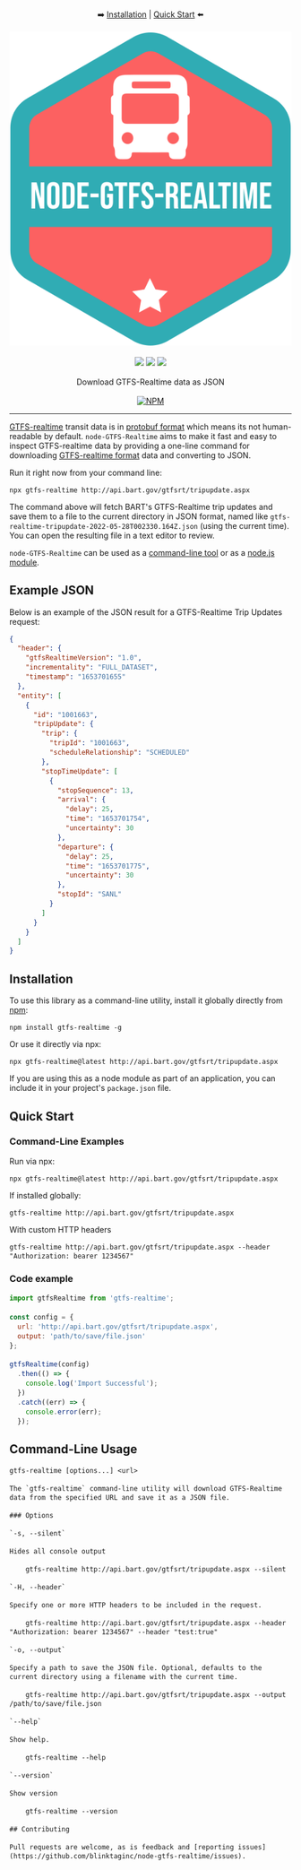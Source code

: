 <p align="center">
  ➡️
  <a href="#installation">Installation</a> |
  <a href="#quick-start">Quick Start</a>
  ⬅️
  <br /><br />
  <img src="docs/images/node-gtfs-realtime-logo.svg" alt="node-GTFS-Realtime" />
  <br /><br />
  <a href="https://www.npmjs.com/package/gtfs-realtime" rel="nofollow"><img src="https://img.shields.io/npm/v/gtfs-realtime.svg?style=flat" style="max-width: 100%;"></a>
  <a href="https://www.npmjs.com/package/gtfs-realtime" rel="nofollow"><img src="https://img.shields.io/npm/dm/gtfs-realtime.svg?style=flat" style="max-width: 100%;"></a>
  <img src="https://img.shields.io/badge/License-MIT-yellow.svg">
  <br /><br />
  Download GTFS-Realtime data as JSON
  <br /><br />
  <a href="https://nodei.co/npm/gtfs-realtime/" rel="nofollow"><img src="https://nodei.co/npm/gtfs-realtime.png?downloads=true" alt="NPM" style="max-width: 100%;"></a>
</p>

<hr>

[GTFS-realtime](https://developers.google.com/transit/gtfs-realtime) transit data is in [protobuf format](https://developers.google.com/protocol-buffers) which means its not human-readable by default. `node-GTFS-Realtime` aims to make it fast and easy to inspect GTFS-realtime data by providing a one-line command for downloading [GTFS-realtime format](https://developers.google.com/transit/gtfs-realtime) data and converting to JSON.

Run it right now from your command line:

```
npx gtfs-realtime http://api.bart.gov/gtfsrt/tripupdate.aspx
```

The command above will fetch BART's GTFS-Realtime trip updates and save them to a file to the current directory in JSON format, named like `gtfs-realtime-tripupdate-2022-05-28T002330.164Z.json` (using the current time). You can open the resulting file in a text editor to review.

`node-GTFS-Realtime` can be used as a [command-line tool](#command-line-examples) or as a [node.js module](#code-example).

## Example JSON

Below is an example of the JSON result for a GTFS-Realtime Trip Updates request:

```json
{
  "header": {
    "gtfsRealtimeVersion": "1.0",
    "incrementality": "FULL_DATASET",
    "timestamp": "1653701655"
  },
  "entity": [
    {
      "id": "1001663",
      "tripUpdate": {
        "trip": {
          "tripId": "1001663",
          "scheduleRelationship": "SCHEDULED"
        },
        "stopTimeUpdate": [
          {
            "stopSequence": 13,
            "arrival": {
              "delay": 25,
              "time": "1653701754",
              "uncertainty": 30
            },
            "departure": {
              "delay": 25,
              "time": "1653701775",
              "uncertainty": 30
            },
            "stopId": "SANL"
          }
        ]
      }
    }
  ]
}
```

## Installation

To use this library as a command-line utility, install it globally directly from [npm](https://npmjs.org):

    npm install gtfs-realtime -g

Or use it directly via npx:

    npx gtfs-realtime@latest http://api.bart.gov/gtfsrt/tripupdate.aspx

If you are using this as a node module as part of an application, you can include it in your project's `package.json` file.

## Quick Start

### Command-Line Examples

Run via npx:

    npx gtfs-realtime@latest http://api.bart.gov/gtfsrt/tripupdate.aspx

If installed globally:

    gtfs-realtime http://api.bart.gov/gtfsrt/tripupdate.aspx

With custom HTTP headers

    gtfs-realtime http://api.bart.gov/gtfsrt/tripupdate.aspx --header "Authorization: bearer 1234567"

### Code example

```js
import gtfsRealtime from 'gtfs-realtime';

const config = {
  url: 'http://api.bart.gov/gtfsrt/tripupdate.aspx',
  output: 'path/to/save/file.json'
};

gtfsRealtime(config)
  .then(() => {
    console.log('Import Successful');
  })
  .catch((err) => {
    console.error(err);
  });
```

## Command-Line Usage

```
gtfs-realtime [options...] <url>

The `gtfs-realtime` command-line utility will download GTFS-Realtime data from the specified URL and save it as a JSON file.

### Options

`-s, --silent`

Hides all console output

    gtfs-realtime http://api.bart.gov/gtfsrt/tripupdate.aspx --silent

`-H, --header`

Specify one or more HTTP headers to be included in the request.

    gtfs-realtime http://api.bart.gov/gtfsrt/tripupdate.aspx --header "Authorization: bearer 1234567" --header "test:true"

`-o, --output`

Specify a path to save the JSON file. Optional, defaults to the current directory using a filename with the current time.

    gtfs-realtime http://api.bart.gov/gtfsrt/tripupdate.aspx --output /path/to/save/file.json

`--help`

Show help.

    gtfs-realtime --help

`--version`

Show version

    gtfs-realtime --version

## Contributing

Pull requests are welcome, as is feedback and [reporting issues](https://github.com/blinktaginc/node-gtfs-realtime/issues).
```
